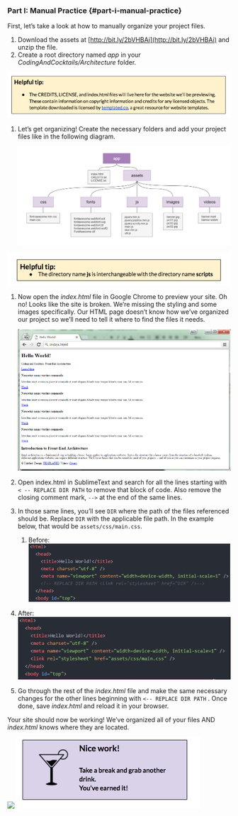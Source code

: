 ### Part I: Manual Practice {#part-i-manual-practice}

First, let’s take a look at how to manually organize your project files.

1.  Download the assets at [http://bit.ly/2bVHBAi](http://bit.ly/2bVHBAi) and unzip the file.
2.  Create a root directory named _app_ in your _CodingAndCocktails/Architecture_ folder.

  [![](../assets/images/5.png)](http://templated.co)

1.  Let’s get organizing! Create the necessary folders and add your project files like in the following diagram.

       ![](../assets/images/image06.png)

  ![](../assets/images/6.png)

1.  Now open the _index.html_ file in Google Chrome to preview your site. Oh no! Looks like the site is broken. We’re missing the styling and some images specifically. Our HTML page doesn’t know how we’ve organized our project so we’ll need to tell it where to find the files it needs.

       ![](../assets/images/image14.png)

1.  Open index.html in SublimeText and search for all the lines starting with ``< -- REPLACE DIR PATH``  to remove that block of code. Also remove the closing comment mark, ``-->`` at the end of the same lines.
2.  In those same lines, you’ll see  ``DIR`` where the path of the files referenced should be. Replace ``DIR`` with the applicable file path. In the example below, that would be ``assets/css/main.css``.

    1. Before:<br>
       ![](../assets/images/image02.png)

  2.  After:<br>
      ![](../assets/images/image01.png)

1.  Go through the rest of the _index.html_ file and make the same necessary changes for the other lines beginning with  ``<-- REPLACE DIR PATH`` . Once done, save _index.html_ and reload it in your browser.

Your site should now be working! We’ve organized all of your files AND _index.html_ knows where they are located.

![](../assets/images/image10.png)
![](../assets/images/7.png)
